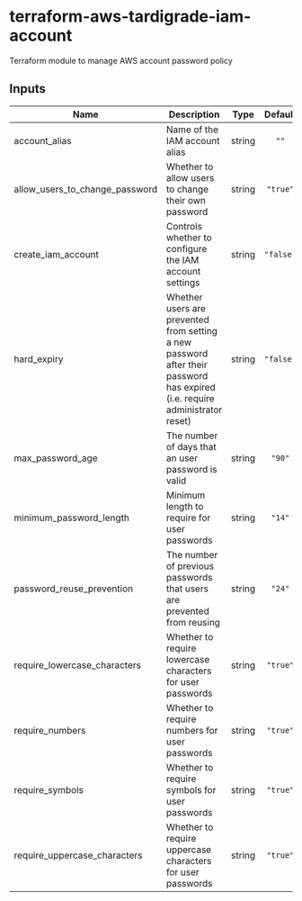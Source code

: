 # terraform-aws-tardigrade-iam-account

Terraform module to manage AWS account password policy

## Inputs

| Name | Description | Type | Default | Required |
|------|-------------|:----:|:-----:|:-----:|
| account\_alias | Name of the IAM account alias | string | `""` | no |
| allow\_users\_to\_change\_password | Whether to allow users to change their own password | string | `"true"` | no |
| create\_iam\_account | Controls whether to configure the IAM account settings | string | `"false"` | no |
| hard\_expiry | Whether users are prevented from setting a new password after their password has expired (i.e. require administrator reset) | string | `"false"` | no |
| max\_password\_age | The number of days that an user password is valid | string | `"90"` | no |
| minimum\_password\_length | Minimum length to require for user passwords | string | `"14"` | no |
| password\_reuse\_prevention | The number of previous passwords that users are prevented from reusing | string | `"24"` | no |
| require\_lowercase\_characters | Whether to require lowercase characters for user passwords | string | `"true"` | no |
| require\_numbers | Whether to require numbers for user passwords | string | `"true"` | no |
| require\_symbols | Whether to require symbols for user passwords | string | `"true"` | no |
| require\_uppercase\_characters | Whether to require uppercase characters for user passwords | string | `"true"` | no |

